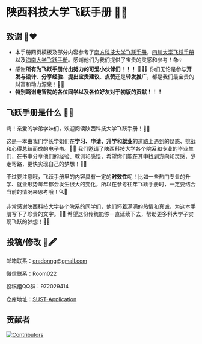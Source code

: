 # 陕西科技大学飞跃手册 🚀✨

## 致谢 🙏❤️

- 本手册网页模板及部分内容参考了[南方科技大学飞跃手册](https://sustech-application.com/#/)，[四川大学飞跃手册](https://scu-flying.com/#/)以及[海南大学飞跃手册](https://hainanu-application.github.io/#/)。感谢他们为我们提供了宝贵的灵感和参考！📚💡
- 感谢**所有为飞跃手册付出努力的可爱小伙伴们！！！** 👫👭👬 你们无论是参与**开发与设计**、**分享经验**、**提出宝贵建议**、**点赞**还是**转发推广**，都是我们最宝贵的财富和动力源泉！💖💪
- **特别鸣谢电智院的各位同学以及各位好友对于初版的贡献！！！**

## 飞跃手册是什么 📖🚀

嗨！亲爱的学弟学妹们，欢迎阅读陕西科技大学飞跃手册！👋✨

这是一本由我们学长学姐们在**学习、申请、升学和就业**的道路上遇到的疑惑、挑战和心得总结而成的电子书。📝💭 我们邀请了陕西科技大学各个院系和专业的毕业生们，在书中分享他们的经验、教训和感悟，希望你们能在其中找到方向和灵感，少走弯路，更快实现自己的梦想！🌟🎯

不过要注意哦，飞跃手册里的内容具有一定的**时效性**呢！比如一些热门专业的升学、就业形势每年都会发生很大的变化，所以在参考往年飞跃手册时，一定要结合当前的情况来思考哦！🔍💭

非常感谢陕西科技大学各个院系的同学们，他们怀着满满的热情和真诚，为这本手册写下了珍贵的文字。🙏💌 希望这份传统能够一直延续下去，帮助更多科大学子实现飞跃的梦想！🚀🌈

## 投稿/修改 📝🖋️

邮箱联系：eradonng@gmail.com

微信联系：Room022

投稿组QQ群：972029414

仓库地址：[SUST-Application](https://github.com/SUST-Application)

## 贡献者

<a href="https://github.com/SUST-Application/sust-application.github.io/graphs/contributors?from=2024-05-19&to=2024-06-14&type=c">   <img src="https://contributors-img.web.app/image?repo=SUST-Application/sust-application.github.io" alt="Contributors" /></a>
